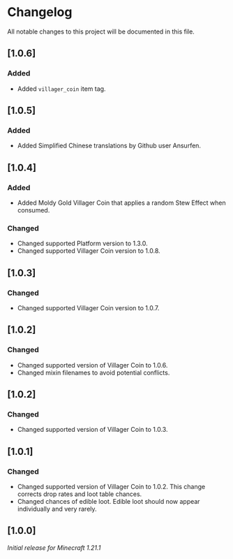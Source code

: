 # Changelog

All notable changes to this project will be documented in this file.

## [1.0.6]

### Added

- Added `villager_coin` item tag.

## [1.0.5]

### Added

- Added Simplified Chinese translations by Github user Ansurfen.

## [1.0.4]

### Added

- Added Moldy Gold Villager Coin that applies a random Stew Effect when consumed.

### Changed

- Changed supported Platform version to 1.3.0.
- Changed supported Villager Coin version to 1.0.8.

## [1.0.3]

### Changed

- Changed supported Villager Coin version to 1.0.7.

## [1.0.2]

### Changed

- Changed supported version of Villager Coin to 1.0.6.
- Changed mixin filenames to avoid potential conflicts.

## [1.0.2]

### Changed

- Changed supported version of Villager Coin to 1.0.3.

## [1.0.1]

### Changed

- Changed supported version of Villager Coin to 1.0.2. This change corrects drop rates and loot table chances.
- Changed chances of edible loot. Edible loot should now appear individually and very rarely.

## [1.0.0]

_Initial release for Minecraft 1.21.1_